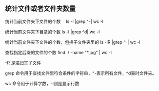 ## 统计文件或者文件夹数量

统计当前文件夹下文件的个数　
 ls -l |grep ^-| wc -l

统计当前文件夹下目录的个数
 ls -l |grep ^d| wc -l

统计当前文件夹下文件的个数，包括子文件夹里的
 ls -lR |grep ^-| wc -l

查找指定后缀的文件的个数
 find ./ -name "*.jpg" | wc -l



-R 是递归其子文件

grep 命令用于查找文件里符合条件的字符串，^-表示所有文件，^d表时文件夹。

wc 命令用于计算字数，-l则是显示行数